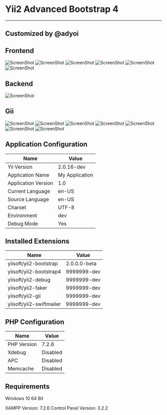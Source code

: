 # Yii2 Advanced Bootstrap 4
---
## Customized by @adyoi

## Frontend

![ScreenShot](https://raw.githubusercontent.com/adyoi/Yii2-Advanced-Bootstrap4/master/documents/screenshot/scr1.png)
![ScreenShot](https://raw.githubusercontent.com/adyoi/Yii2-Advanced-Bootstrap4/master/documents/screenshot/scr2.png)
![ScreenShot](https://raw.githubusercontent.com/adyoi/Yii2-Advanced-Bootstrap4/master/documents/screenshot/scr3.png)
![ScreenShot](https://raw.githubusercontent.com/adyoi/Yii2-Advanced-Bootstrap4/master/documents/screenshot/scr4.png)
![ScreenShot](https://raw.githubusercontent.com/adyoi/Yii2-Advanced-Bootstrap4/master/documents/screenshot/scr5.png)
![ScreenShot](https://raw.githubusercontent.com/adyoi/Yii2-Advanced-Bootstrap4/master/documents/screenshot/scr6.png)

## Backend

![ScreenShot](https://raw.githubusercontent.com/adyoi/Yii2-Advanced-Bootstrap4/master/documents/screenshot/scr7.png)

## Gii

![ScreenShot](https://raw.githubusercontent.com/adyoi/Yii2-Advanced-Bootstrap4/master/documents/screenshot/gii1.png)
![ScreenShot](https://raw.githubusercontent.com/adyoi/Yii2-Advanced-Bootstrap4/master/documents/screenshot/gii2.png)
![ScreenShot](https://raw.githubusercontent.com/adyoi/Yii2-Advanced-Bootstrap4/master/documents/screenshot/gii3.png)
![ScreenShot](https://raw.githubusercontent.com/adyoi/Yii2-Advanced-Bootstrap4/master/documents/screenshot/gii4.png)
![ScreenShot](https://raw.githubusercontent.com/adyoi/Yii2-Advanced-Bootstrap4/master/documents/screenshot/gii5.png)
![ScreenShot](https://raw.githubusercontent.com/adyoi/Yii2-Advanced-Bootstrap4/master/documents/screenshot/gii6.png)
![ScreenShot](https://raw.githubusercontent.com/adyoi/Yii2-Advanced-Bootstrap4/master/documents/screenshot/gii7.png)

## Application Configuration

| Name          | Value         |
| ------------- | ------------- |
| Yii Version         | 2.0.16-dev |
| Application Name    | My Application |
| Application Version | 1.0 |
| Current Language    | en-US |
| Source Language     | en-US |
| Charset             | UTF-8 |
| Environment         | dev |
| Debug Mode          | Yes |

## Installed Extensions

| Name          | Value         |
| ------------- | ------------- |
| yiisoft/yii2-bootstrap   | 2.0.0.0-beta  |
| yiisoft/yii2-bootstrap4  | 9999999-dev |
| yiisoft/yii2-debug       | 9999999-dev |
| yiisoft/yii2-faker       | 9999999-dev |
| yiisoft/yii2-gii         | 9999999-dev |
| yiisoft/yii2-swiftmailer | 9999999-dev |

## PHP Configuration

| Name          | Value         |
| ------------- | ------------- |
| PHP Version   | 7.2.6 |
| Xdebug        | Disabled |
| APC           | Disabled |
| Memcache      | Disabled |


## Requirements
Windows 10 64 Bit

XAMPP Version: 7.2.6
Control Panel Version: 3.2.2 
